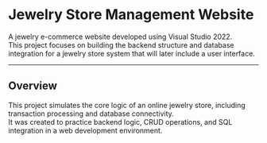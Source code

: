 # Jewelry Store Management Website

A jewelry e-commerce website developed using Visual Studio 2022.  
This project focuses on building the backend structure and database integration for a jewelry store system that will later include a user interface.

---

## Overview

This project simulates the core logic of an online jewelry store, including transaction processing and database connectivity.  
It was created to practice backend logic, CRUD operations, and SQL integration in a web development environment.
